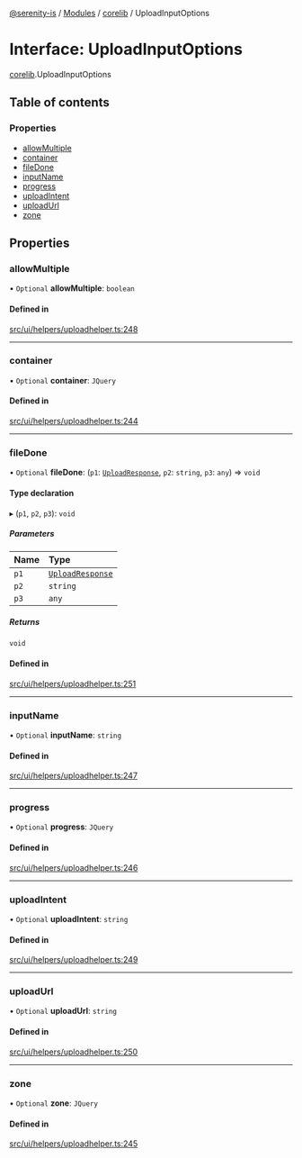 [@serenity-is](../README.md) / [Modules](../modules.md) / [corelib](../modules/corelib.md) / UploadInputOptions

# Interface: UploadInputOptions

[corelib](../modules/corelib.md).UploadInputOptions

## Table of contents

### Properties

- [allowMultiple](corelib.UploadInputOptions.md#allowmultiple)
- [container](corelib.UploadInputOptions.md#container)
- [fileDone](corelib.UploadInputOptions.md#filedone)
- [inputName](corelib.UploadInputOptions.md#inputname)
- [progress](corelib.UploadInputOptions.md#progress)
- [uploadIntent](corelib.UploadInputOptions.md#uploadintent)
- [uploadUrl](corelib.UploadInputOptions.md#uploadurl)
- [zone](corelib.UploadInputOptions.md#zone)

## Properties

### allowMultiple

• `Optional` **allowMultiple**: `boolean`

#### Defined in

[src/ui/helpers/uploadhelper.ts:248](https://github.com/serenity-is/serenity/blob/master/packages/corelib/src/ui/helpers/uploadhelper.ts#L248)

___

### container

• `Optional` **container**: `JQuery`

#### Defined in

[src/ui/helpers/uploadhelper.ts:244](https://github.com/serenity-is/serenity/blob/master/packages/corelib/src/ui/helpers/uploadhelper.ts#L244)

___

### fileDone

• `Optional` **fileDone**: (`p1`: [`UploadResponse`](corelib.UploadResponse.md), `p2`: `string`, `p3`: `any`) => `void`

#### Type declaration

▸ (`p1`, `p2`, `p3`): `void`

##### Parameters

| Name | Type |
| :------ | :------ |
| `p1` | [`UploadResponse`](corelib.UploadResponse.md) |
| `p2` | `string` |
| `p3` | `any` |

##### Returns

`void`

#### Defined in

[src/ui/helpers/uploadhelper.ts:251](https://github.com/serenity-is/serenity/blob/master/packages/corelib/src/ui/helpers/uploadhelper.ts#L251)

___

### inputName

• `Optional` **inputName**: `string`

#### Defined in

[src/ui/helpers/uploadhelper.ts:247](https://github.com/serenity-is/serenity/blob/master/packages/corelib/src/ui/helpers/uploadhelper.ts#L247)

___

### progress

• `Optional` **progress**: `JQuery`

#### Defined in

[src/ui/helpers/uploadhelper.ts:246](https://github.com/serenity-is/serenity/blob/master/packages/corelib/src/ui/helpers/uploadhelper.ts#L246)

___

### uploadIntent

• `Optional` **uploadIntent**: `string`

#### Defined in

[src/ui/helpers/uploadhelper.ts:249](https://github.com/serenity-is/serenity/blob/master/packages/corelib/src/ui/helpers/uploadhelper.ts#L249)

___

### uploadUrl

• `Optional` **uploadUrl**: `string`

#### Defined in

[src/ui/helpers/uploadhelper.ts:250](https://github.com/serenity-is/serenity/blob/master/packages/corelib/src/ui/helpers/uploadhelper.ts#L250)

___

### zone

• `Optional` **zone**: `JQuery`

#### Defined in

[src/ui/helpers/uploadhelper.ts:245](https://github.com/serenity-is/serenity/blob/master/packages/corelib/src/ui/helpers/uploadhelper.ts#L245)
